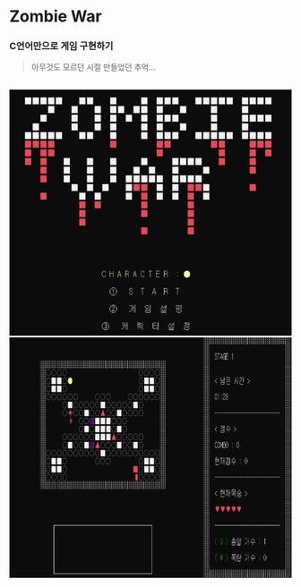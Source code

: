 # Zombie War

### C언어만으로 게임 구현하기

> 아무것도 모르던 시절 만들었던 추억...

<br>

<img src= "cap1.png" width=1000 height=440>
<img src= "cap2.png" width=1000 height=430>